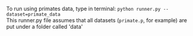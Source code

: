 To run using primates data, type in terminal: `python runner.py --dataset=primate_data`    
This runner.py file assumes that all datasets (`primate.p`, for example) are put under a folder called 'data'
